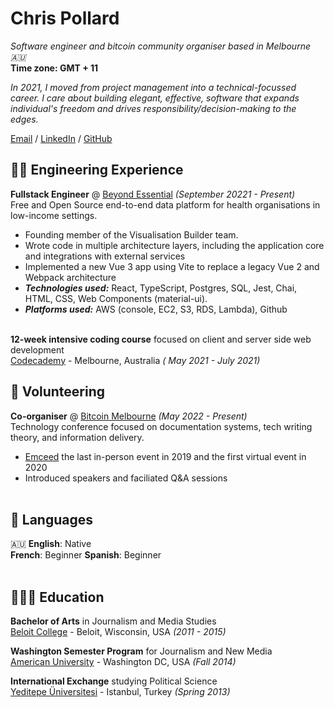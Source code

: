 # Chris Pollard

_Software engineer and bitcoin community organiser based in Melbourne 🇦🇺_ <br>
**Time zone: GMT + 11**

_In 2021, I moved from project management into a technical-focussed career. I care about building elegant, effective, software that expands individual's freedom and drives responsibility/decision-making to the edges._ <br>

[Email](mailto:cpollard@proton.me) / [LinkedIn](https://www.linkedin.com/in/chris-pollard-au/) / [GitHub](https://github.com/chris-pollard/) 

## 👨‍💻 Engineering Experience

**Fullstack Engineer** @ [Beyond Essential](https://bes.au) _(September 20221 - Present)_ <br>
Free and Open Source end-to-end data platform for health organisations in low-income settings.
  - Founding member of the Visualisation Builder team.
  - Wrote code in multiple architecture layers, including the application core and integrations with external services
  - Implemented a new Vue 3 app using Vite to replace a legacy Vue 2 and Webpack architecture
  - **_Technologies used:_** React, TypeScript, Postgres, SQL, Jest, Chai, HTML, CSS, Web Components (material-ui).
  - **_Platforms used:_** AWS (console, EC2, S3, RDS, Lambda), Github
<br><br>
 
 **12-week intensive coding course** focused on client and server side web development<br>
[Codecademy](https://generalassemb.ly/) - Melbourne, Australia _( May 2021 - July 2021)_ <br>

## 📌 Volunteering

**Co-organiser** @ [Bitcoin Melbourne](https://bitcoinonly.melbourne) _(May 2022 - Present)_<br>
Technology conference focused on documentation systems, tech writing theory, and information delivery.
  - [Emceed](https://workwithcarolyn.com/speaking/emcee) the last in-person event in 2019 and the first virtual event in 2020 
  - Introduced speakers and faciliated Q&A sessions
  <br><br>


## 💬 Languages

🇦🇺 **English**: Native <br>
 **French**: Beginner
 **Spanish**: Beginner
<br><br>

## 👩🏼‍🎓 Education

**Bachelor of Arts** in Journalism and Media Studies<br>
[Beloit College](https://www.beloit.edu/) - Beloit, Wisconsin, USA _(2011 - 2015)_

**Washington Semester Program** for Journalism and New Media<br>
[American University](https://www.american.edu/) - Washington DC, USA _(Fall 2014)_

**International Exchange** studying Political Science<br>
[Yeditepe Üniversitesi](https://yeditepe.edu.tr/en) - Istanbul, Turkey _(Spring 2013)_
